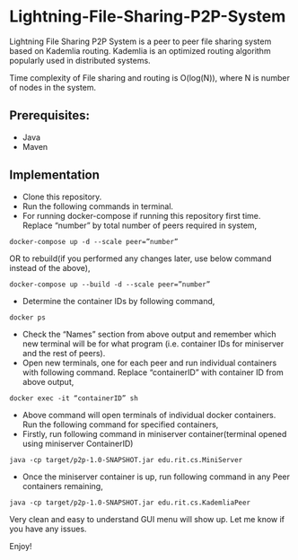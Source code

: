 # Lightning-File-Sharing-P2P-System
Lightning File Sharing P2P System is a peer to peer file sharing system based on Kademlia 
routing. Kademlia is an optimized routing algorithm popularly used in distributed systems.


Time complexity of File sharing and routing is O(log(N)), where N is number of nodes in the system.

## Prerequisites:
- Java
- Maven

## Implementation
- Clone this repository. 
- Run the following commands in terminal. 
- For running docker-compose if running this repository first time.
Replace “number” by total number of peers required in system,
```
docker-compose up -d --scale peer=”number”
```
OR to rebuild(if you performed any changes later, use below command instead of the above),
```
docker-compose up --build -d --scale peer=”number”
```

- Determine the container IDs by following command,
```
docker ps
```
- Check the “Names” section from above output and remember which new terminal will be for what program
(i.e. container IDs for miniserver and the rest of peers).
- Open new terminals, one for each peer and run individual containers with following command. Replace 
“containerID” with container ID from above output,
```
docker exec -it “containerID” sh
```

- Above command will open terminals of individual docker containers. 
Run the following command for specified containers,
- Firstly, run following command in miniserver container(terminal opened using miniserver ContainerID)
```
java -cp target/p2p-1.0-SNAPSHOT.jar edu.rit.cs.MiniServer
```

- Once the miniserver container is up, run following command in any Peer containers remaining,
```
java -cp target/p2p-1.0-SNAPSHOT.jar edu.rit.cs.KademliaPeer
```

Very clean and easy to understand GUI menu will show up.
Let me know if you have any issues.

Enjoy!
